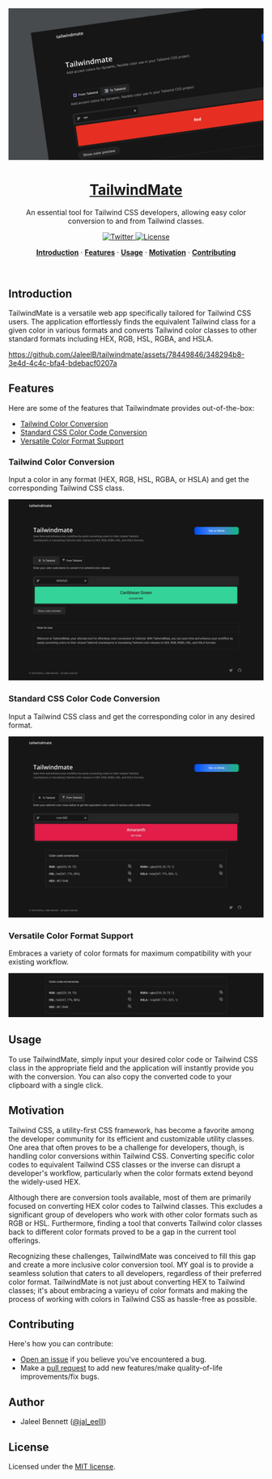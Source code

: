 <a href="https://tailwindmate.jaleelbennett.com">
  <img alt="TailwindMate – An essential tool for Tailwind CSS developers, allowing easy color conversion to and from Tailwind classes." src="https://raw.githubusercontent.com/JaleelB/tailwindmate/main/public/web-shot.png">
  <h1 align="center">TailwindMate</h1>
</a>

<p align="center">
  An essential tool for Tailwind CSS developers, allowing easy color conversion to and from Tailwind classes.
</p>

<p align="center">
  <a href="https://twitter.com/tailwindmate">
    <img src="https://img.shields.io/twitter/follow/jal_eelll?style=flat&label=%40jal_eelll&logo=twitter&color=0bf&logoColor=fff" alt="Twitter" />
  </a>
  <a href="https://github.com/JaleelB/tailwindmate/blob/main/LICENSE.md">
    <img src="https://img.shields.io/github/license/JaleelB/tailwindmate?label=license&logo=github&color=f80&logoColor=fff" alt="License" />
  </a>
</p>

<p align="center">
  <a href="#introduction"><strong>Introduction</strong></a> ·
  <a href="#features"><strong>Features</strong></a> ·
  <a href="#usage"><strong>Usage</strong></a> ·
  <a href="#motivation"><strong>Motivation</strong></a> ·
  <a href="#contributing"><strong>Contributing</strong></a>
</p>
<br/>

## Introduction

TailwindMate is a versatile web app specifically tailored for Tailwind CSS users. The application effortlessly finds the equivalent Tailwind class for a given color in various formats and converts Tailwind color classes to other standard formats including HEX, RGB, HSL, RGBA, and HSLA.

https://github.com/JaleelB/tailwindmate/assets/78449846/348294b8-3e4d-4c4c-bfa4-bdebacf0207a

## Features

Here are some of the features that Tailwindmate provides out-of-the-box:
- [Tailwind Color Conversion](#tailwind-class-conversion)
- [Standard CSS Color Code Conversion](#standard-css-color-code-conversion)
- [Versatile Color Format Support](#versatile-color-format-support)

### Tailwind Color Conversion
Input a color in any format (HEX, RGB, HSL, RGBA, or HSLA) and get the corresponding Tailwind CSS class.

![Tailwind Class Conversion Screenshot](https://raw.githubusercontent.com/JaleelB/tailwindmate/main/public/to-tailwind.png)

### Standard CSS Color Code Conversion

Input a Tailwind CSS class and get the corresponding color in any desired format.

![Color Code Conversion Screenshot](https://raw.githubusercontent.com/JaleelB/tailwindmate/main/public/from-tailwind.png)

### Versatile Color Format Support

Embraces a variety of color formats for maximum compatibility with your existing workflow.

![Versatile Color Format Screenshot](https://raw.githubusercontent.com/JaleelB/tailwindmate/main/public/formats.png)

## Usage
To use TailwindMate, simply input your desired color code or Tailwind CSS class in the appropriate field and the application will instantly provide you with the conversion. You can also copy the converted code to your clipboard with a single click.

## Motivation

Tailwind CSS, a utility-first CSS framework, has become a favorite among the developer community for its efficient and customizable utility classes. One area that often proves to be a challenge for developers, though, is handling color conversions within Tailwind CSS. Converting specific color codes to equivalent Tailwind CSS classes or the inverse can disrupt a developer's workflow, particularly when the color formats extend beyond the widely-used HEX.

Although there are conversion tools available, most of them are primarily focused on converting HEX color codes to Tailwind classes. This excludes a significant group of developers who work with other color formats such as RGB or HSL. Furthermore, finding a tool that converts Tailwind color classes back to different color formats proved to be a gap in the current tool offerings.

Recognizing these challenges, TailwindMate was conceived to fill this gap and create a more inclusive color conversion tool. MY goal is to provide a seamless solution that caters to all developers, regardless of their preferred color format. TailwindMate is not just about converting HEX to Tailwind classes; it's about embracing a varieyu of color formats and making the process of working with colors in Tailwind CSS as hassle-free as possible.

## Contributing

Here's how you can contribute:

- [Open an issue](https://github.com/JaleelB/tailwindmate/issues) if you believe you've encountered a bug.
- Make a [pull request](https://github.com/JaleelB/tailwindmate/pull) to add new features/make quality-of-life improvements/fix bugs.

## Author

- Jaleel Bennett ([@jal_eelll](https://twitter.com/jal_eelll))

## License

Licensed under the [MIT license](https://github.com/JaleelB/tailwindmate/blob/main/LICENSE.md).



